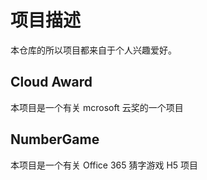 # 项目描述
本仓库的所以项目都来自于个人兴趣爱好。
## Cloud Award
本项目是一个有关 mcrosoft 云奖的一个项目
## NumberGame
本项目是一个有关 Office 365 猜字游戏 H5 项目
